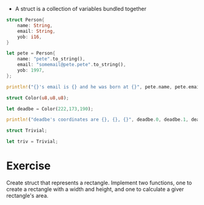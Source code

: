 * A struct is a collection of variables bundled together
```rust
struct Person{
    name: String,
    email: String,
    yob: i16,
}

let pete = Person{
    name: "pete".to_string(),
    email: "somemail@pete.pete".to_string(),
    yob: 1997,
};

println!("{}'s email is {} and he was born at {}", pete.name, pete.email, pete.yob);

struct Color(u8,u8,u8);

let deadbe = Color(222,173,190);

println!("deadbe's coordinates are {}, {}, {}", deadbe.0, deadbe.1, deadbe.2);

struct Trivial;

let triv = Trivial;
```

# Exercise
Create struct that represents a rectangle. Implement two functions, one to create a rectangle with a width and height, and one to calculate a giver rectangle's area.